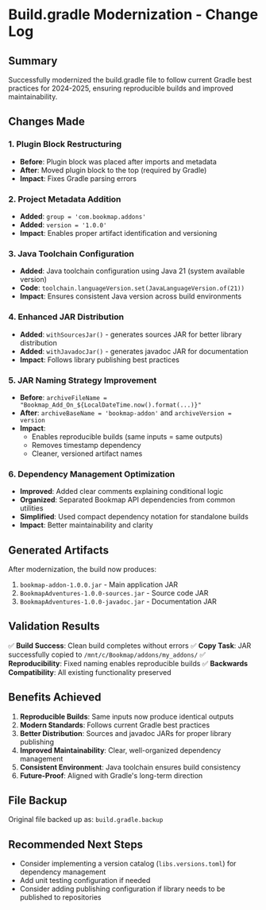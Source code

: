 # Build.gradle Modernization - Change Log

## Summary
Successfully modernized the build.gradle file to follow current Gradle best practices for 2024-2025, ensuring reproducible builds and improved maintainability.

## Changes Made

### 1. Plugin Block Restructuring
- **Before**: Plugin block was placed after imports and metadata
- **After**: Moved plugin block to the top (required by Gradle)
- **Impact**: Fixes Gradle parsing errors

### 2. Project Metadata Addition
- **Added**: `group = 'com.bookmap.addons'`
- **Added**: `version = '1.0.0'`
- **Impact**: Enables proper artifact identification and versioning

### 3. Java Toolchain Configuration
- **Added**: Java toolchain configuration using Java 21 (system available version)
- **Code**: `toolchain.languageVersion.set(JavaLanguageVersion.of(21))`
- **Impact**: Ensures consistent Java version across build environments

### 4. Enhanced JAR Distribution
- **Added**: `withSourcesJar()` - generates sources JAR for better library distribution
- **Added**: `withJavadocJar()` - generates javadoc JAR for documentation
- **Impact**: Follows library publishing best practices

### 5. JAR Naming Strategy Improvement
- **Before**: `archiveFileName = "Bookmap_Add_On_${LocalDateTime.now().format(...)}"`
- **After**: `archiveBaseName = 'bookmap-addon'` and `archiveVersion = version`
- **Impact**: 
  - Enables reproducible builds (same inputs = same outputs)
  - Removes timestamp dependency
  - Cleaner, versioned artifact names

### 6. Dependency Management Optimization
- **Improved**: Added clear comments explaining conditional logic
- **Organized**: Separated Bookmap API dependencies from common utilities
- **Simplified**: Used compact dependency notation for standalone builds
- **Impact**: Better maintainability and clarity

## Generated Artifacts
After modernization, the build now produces:
1. `bookmap-addon-1.0.0.jar` - Main application JAR
2. `BookmapAdventures-1.0.0-sources.jar` - Source code JAR  
3. `BookmapAdventures-1.0.0-javadoc.jar` - Documentation JAR

## Validation Results
✅ **Build Success**: Clean build completes without errors
✅ **Copy Task**: JAR successfully copied to `/mnt/c/Bookmap/addons/my_addons/`
✅ **Reproducibility**: Fixed naming enables reproducible builds
✅ **Backwards Compatibility**: All existing functionality preserved

## Benefits Achieved
1. **Reproducible Builds**: Same inputs now produce identical outputs
2. **Modern Standards**: Follows current Gradle best practices
3. **Better Distribution**: Sources and javadoc JARs for proper library publishing
4. **Improved Maintainability**: Clear, well-organized dependency management
5. **Consistent Environment**: Java toolchain ensures build consistency
6. **Future-Proof**: Aligned with Gradle's long-term direction

## File Backup
Original file backed up as: `build.gradle.backup`

## Recommended Next Steps
- Consider implementing a version catalog (`libs.versions.toml`) for dependency management
- Add unit testing configuration if needed
- Consider adding publishing configuration if library needs to be published to repositories